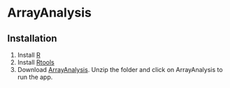 # ArrayAnalysis

## Installation
1. Install [R](https://cran.r-project.org/)
2. Install [Rtools](https://cran.r-project.org/bin/windows/Rtools/)
3. Download [ArrayAnalysis](https://github.com/jarnokoetsier/ArrayAnalysis/raw/refs/heads/main/Files/ArrayAnalysis_windows.zip). Unzip the folder and click on ArrayAnalysis to run the app.



